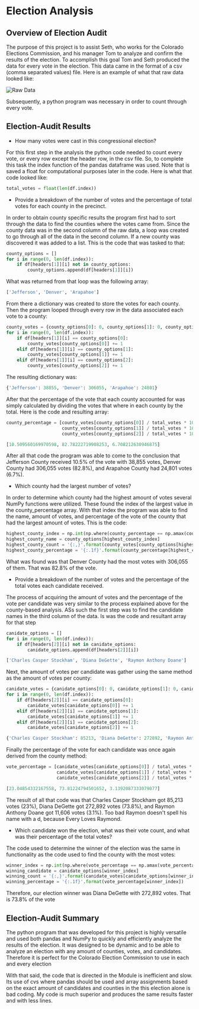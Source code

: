 # Election Analysis
## Overview of Election Audit
The purpose of this project is to assist Seth, who works for the Colorado Elections Commission, and his manager Tom to 
analyze and confirm the results of the election. To accomplish this goal Tom and Seth produced the data for every vote
in the election. This data came in the format of a csv (comma separated values) file. Here is an example of what that
raw data looked like:

![Raw Data](https://user-images.githubusercontent.com/71234992/94379654-ad020180-00e6-11eb-81b6-c4bc1416c4ef.PNG)

Subsequently, a python program was necessary in order to count through every vote. 
## Election-Audit Results
- How many votes were cast in this congressional election?

For this first step in the analysis the python code needed to count every vote, or every row except the header row, in 
the csv file. So, to complete this task the index function of the pandas dataframe was used. Note that is saved a float 
for computational purposes later in the code. Here is what that code looked like:
```python
total_votes = float(len(df.index))
```

- Provide a breakdown of the number of votes and the percentage of total votes for each county in the precinct.

In order to obtain county specific results the program first had to sort through the data to find the counties where the
votes came from. Since the county data was in the second column of the raw data, a loop was created to go through all of
the data in the second column. If a new county was discovered it was added to a list. This is the code that was tasked 
to that:
```python
county_options = []
for i in range(0, len(df.index)):
    if df[headers[1]][i] not in county_options:
        county_options.append(df[headers[1]][i])
```
What was returned from that loop was the following array:
```python
['Jefferson', 'Denver', 'Arapahoe']
```
From there a dictionary was created to store the votes for each county. Then the program looped through every row in the
data associated each vote to a county:
```python
county_votes = {county_options[0]: 0, county_options[1]: 0, county_options[2]: 0}
for i in range(0, len(df.index)):
    if df[headers[1]][i] == county_options[0]:
        county_votes[county_options[0]] += 1
    elif df[headers[1]][i] == county_options[1]:
        county_votes[county_options[1]] += 1
    elif df[headers[1]][i] == county_options[2]:
        county_votes[county_options[2]] += 1
```
The resulting dictionary was:
```python
{'Jefferson': 38855, 'Denver': 306055, 'Arapahoe': 24801}
```
After that the percentage of the vote that each county accounted for was simply calculated by dividing the votes that 
where in each county by the total. Here is the code and resulting array:
```python
county_percentage = [county_votes[county_options[0]] / total_votes * 100,
                     county_votes[county_options[1]] / total_votes * 100,
                     county_votes[county_options[2]] / total_votes * 100]
```
```python
[10.509560169970598, 82.78222719908253, 6.708212630946875]
```
After all that code the program was able to come to the conclusion that Jefferson County received 10.5% of the vote with 
38,855 votes, Denver County had 306,055 votes (82.8%), and Arapahoe County had 24,801 votes (6.7%).

- Which county had the largest number of votes?

In order to determine which county had the highest amount of votes several NumPy functions were utilized. These found 
the index of the largest value in the county_percentage array. With that index the program was able to find the name, 
amount of votes, and percentage of the vote of the county that had the largest amount of votes. This is the code:
```python
highest_county_index = np.int(np.where(county_percentage == np.amax(county_percentage))[0])
highest_county_name = county_options[highest_county_index]
highest_county_count = '{:,}'.format(county_votes[county_options[highest_county_index]])
highest_county_percentage = '{:.1f}'.format(county_percentage[highest_county_index])
```
What was found was that Denver County had the most votes with 306,055 of them. That was 82.8% of the vote.

- Provide a breakdown of the number of votes and the percentage of the total votes each candidate received.

The process of acquiring the amount of votes and the percentage of the vote per candidate was very similar to the 
process explained above for the county-based analysis. ASs such the first step was to find the candidate names in the 
third column of the data. Is was the code and resultant array for that step
```python
canidate_options = []
for i in range(0, len(df.index)):
    if df[headers[2]][i] not in canidate_options:
        canidate_options.append(df[headers[2]][i])
```
```python
['Charles Casper Stockham', 'Diana DeGette', 'Raymon Anthony Doane']
```
Next, the amount of votes per candidate was gather using the same method as the amount of votes per county:
```python
canidate_votes = {canidate_options[0]: 0, canidate_options[1]: 0, canidate_options[2]: 0}
for i in range(0, len(df.index)):
    if df[headers[2]][i] == canidate_options[0]:
        canidate_votes[canidate_options[0]] += 1
    elif df[headers[2]][i] == canidate_options[1]:
        canidate_votes[canidate_options[1]] += 1
    elif df[headers[2]][i] == canidate_options[2]:
        canidate_votes[canidate_options[2]] += 1
```
```python
{'Charles Casper Stockham': 85213, 'Diana DeGette': 272892, 'Raymon Anthony Doane': 11606}
```
Finally the percentage of the vote for each candidate was once again derived from the county method:
```python
vote_percentage = [canidate_votes[canidate_options[0]] / total_votes * 100,
                   canidate_votes[canidate_options[1]] / total_votes * 100,
                   canidate_votes[canidate_options[2]] / total_votes * 100]
```
```python
[23.04854332167558, 73.81224794501652, 3.1392087333079077]
```
The result of all that code was that Charles Casper Stockham got 85,213 votes (23%), Diana DeGette got 272,892 votes
(73.8%), and Raymon Anthony Doane got 11,606 votes (3.1%). Too bad Raymon doesn't spell his name with a d, because
Every Loves Raymond.

- Which candidate won the election, what was their vote count, and what was their percentage of the total votes?

The code used to determine the winner of the election was the same in functionality as the code used to find the county 
with the most votes:
```python
winner_index = np.int(np.where(vote_percentage == np.amax(vote_percentage))[0])
winning_candidate = canidate_options[winner_index]
winning_count = '{:,}'.format(canidate_votes[canidate_options[winner_index]])
winning_percentage = '{:.1f}'.format(vote_percentage[winner_index])
```
Therefore, our election winner was Diana DeGette with 272,892 votes. That is 73.8% of the vote
## Election-Audit Summary
The python program that was developed for this project is highly versatile and used both pandas and NumPy to quickly and
efficiently analyze the results of the election. It was designed to be dynamic and to be able to analyze an election
with any amount of counties, votes, and candidates. Therefore it is perfect for the Colorado Election Commission to
use in each and every election

With that said, the code that is directed in the Module is inefficient and slow. Its use of cvs where pandas should be 
used and array assignments based on the exact amount of candidates and counties in the this election alone is bad 
coding. My code is much superior and produces the same results faster and with less lines.